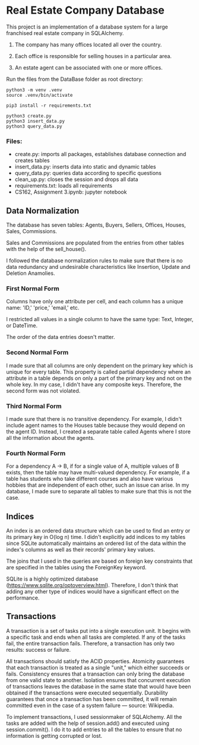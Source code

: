 # Real Estate Company Database

This project is an implementation of a database system for a large franchised real estate company in SQLAlchemy. 

1. The company has many offices located all over the country. 

2. Each office is responsible for selling houses in a particular area.

3. An estate agent can be associated with one or more offices.



Run the files from the DataBase folder as root directory:

```
python3 -m venv .venv
source .venv/bin/activate

pip3 install -r requirements.txt

python3 create.py
python3 insert_data.py
python3 query_data.py
```

### Files:
- create.py: imports all packages, establishes database connection and creates tables
- insert_data.py: inserts data into static and dynamic tables
- query_data.py: queries data according to specific questions
- clean_up.py: closes the session and drops all data
- requirements.txt: loads all requirements
- CS162, Assignment 3.ipynb: jupyter notebook

## Data Normalization

The database has seven tables: Agents, Buyers, Sellers, Offices, Houses, Sales, Commissions.

Sales and Commissions are populated from the entries from other tables with the help of the sell_house().

I followed the database normalization rules to make sure that there is no data redundancy and undesirable characteristics like Insertion, Update and Deletion Anamolies.

### First Normal Form

Columns have only one attribute per cell, and each column has a unique name: 'ID,' 'price,' 'email,' etc.

I restricted all values in a single column to have the same type: Text, Integer, or DateTime.

The order of the data entries doesn't matter.

### Second Normal Form

I made sure that all columns are only dependent on the primary key which is unique for every table. This property is called partial dependency where an attribute in a table depends on only a part of the primary key and not on the whole key. In my case, I didn't have any composite keys. Therefore, the second form was not violated. 

### Third Normal Form

I made sure that there is no transitive dependency. For example, I didn't include agent names to the Houses table because they would depend on the agent ID. Instead, I created a separate table called Agents where I store all the information about the agents.

### Fourth Normal Form

For a dependency A → B, if for a single value of A, multiple values of B exists, then the table may have multi-valued dependency. For example, if a table has students who take different courses and also have various hobbies that are independent of each other, such an issue can arise. In my database, I made sure to separate all tables to make sure that this is not the case.

## Indices

An index is an ordered data structure which can be used to find an entry or its primary key in O(log n) time. I didn't explicitly add indices to my tables since SQLite automatically maintains an ordered list of the data within the index's columns as well as their records' primary key values.

The joins that I used in the queries are based on foreign key constraints that are specified in the tables using the ForeignKey keyword.

SQLite is a highly optimized database (https://www.sqlite.org/optoverview.html). Therefore, I don't think that adding any other type of indices would have a significant effect on the performance.

## Transactions

A transaction is a set of tasks put into a single execution unit. It begins with a specific task and ends when all tasks are completed. If any of the tasks fail, the entire transaction fails. Therefore, a transaction has only two results: success or failure.

All transactions should satisfy the ACID properties. Atomicity guarantees that each transaction is treated as a single "unit," which either succeeds or fails. Consistency ensures that a transaction can only bring the database from one valid state to another. Isolation ensures that concurrent execution of transactions leaves the database in the same state that would have been obtained if the transactions were executed sequentially. Durability guarantees that once a transaction has been committed, it will remain committed even in the case of a system failure — source: Wikipedia.

To implement transactions, I used sessionmaker of SQLAlchemy. All the tasks are added with the help of session.add() and executed using session.commit(). I do it to add entries to all the tables to ensure that no information is getting corrupted or lost.


